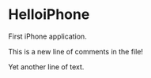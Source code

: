 HelloiPhone
===========

First iPhone application.

This is a new line of comments in the file!

Yet another line of text.

